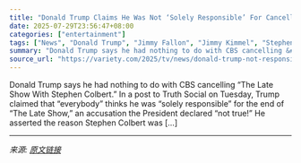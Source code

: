 ```yaml
---
title: "Donald Trump Claims He Was Not ‘Solely Responsible’ For Cancelling Stephen Colbert’s ‘Late Show’, Adds ‘Less Talented’ Jimmy Kimmel and ‘Very Insecure’ Jimmy Fallon Are Next"
date: 2025-07-29T23:56:47+08:00
categories: ["entertainment"]
tags: ["News", "Donald Trump", "Jimmy Fallon", "Jimmy Kimmel", "Stephen Colbert", "The Late Show with Stephen Colbert"]
summary: "Donald Trump says he had nothing to do with CBS cancelling &#8220;The Late Show With Stephen Colbert.&#8221; In a post to Truth Social on Tuesday, Trump claimed that &#8220;everybody&#8221; thinks he "
source_url: "https://variety.com/2025/tv/news/donald-trump-not-responsible-stephen-colbert-late-show-1236473985/"
---
```


Donald Trump says he had nothing to do with CBS cancelling &#8220;The Late Show With Stephen Colbert.&#8221; In a post to Truth Social on Tuesday, Trump claimed that &#8220;everybody&#8221; thinks he was &#8220;solely responsible&#8221; for the end of &#8220;The Late Show,&#8221; an accusation the President declared &#8220;not true!&#8221; He asserted the reason Stephen Colbert was [&#8230;]

---

*来源: [原文链接](https://variety.com/2025/tv/news/donald-trump-not-responsible-stephen-colbert-late-show-1236473985/)*
